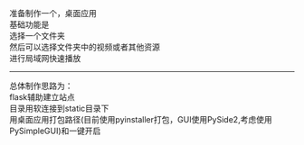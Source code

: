 准备制作一个，桌面应用  
基础功能是  
选择一个文件夹  
然后可以选择文件夹中的视频或者其他资源  
进行局域网快速播放  
***  
总体制作思路为：  
flask辅助建立站点  
目录用软连接到static目录下  
用桌面应用打包路径(目前使用pyinstaller打包，GUI使用PySide2,考虑使用PySimpleGUI)和一键开启  
